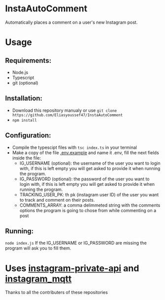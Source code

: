 # InstaAutoComment
Automatically places a comment on a user's new Instagram post.

# Usage
## Requirements:
- Node.js
- Typescript
- git (optional)
## Installation:
- Download this repository manualy or use `git clone https://github.com/Eliasyoussef47/InstaAutoComment`
- `npm install`
## Configuration:
- Compile the typescipt files with `tsc index.ts` in your terminal
- Make a copy of the file [.env.example](.env.example) and name it .env, fill the next fields inside the file:
  - IG_USERNAME (optional): the username of the user you want to login with, if this is left empty you will get asked to provide it when running the program.
  - IG_PASSWORD (optional): the password of the user you want to login with, if this is left empty you will get asked to provide it when running the program.
  - TRACKING_USER_PK: th pk (instagram user ID) of the user you want to track and comment on their posts.
  - COMMENTS_ARRAY: a comma delimmeted string with the comments options the program is going to chose from while commenting on a post
## Running:
`node index.js`
If the IG_USERNAME or IG_PASSWORD are missing the program will ask you to fill them.
# Uses [instagram-private-api](https://github.com/dilame/instagram-private-api) and [instagram_mqtt](https://github.com/Nerixyz/instagram_mqtt)
Thanks to all the contributers of these repositories
